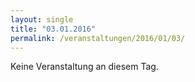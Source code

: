 ```yaml
---
layout: single
title: "03.01.2016"
permalink: /veranstaltungen/2016/01/03/
---
```


Keine Veranstaltung an diesem Tag.
